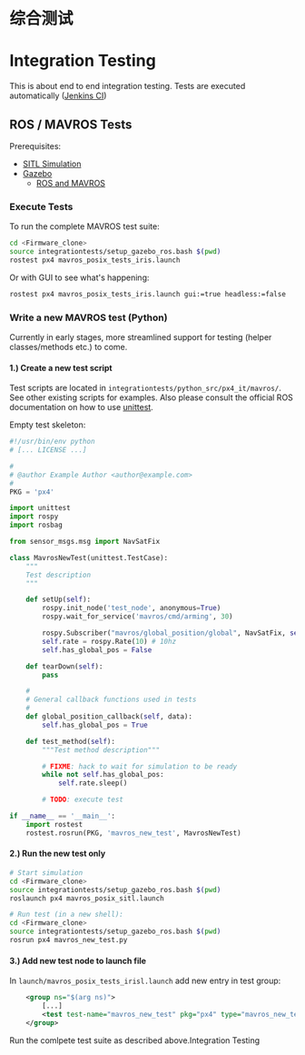 # 综合测试

# Integration Testing

This is about end to end integration testing. Tests are executed automatically ([Jenkins CI](advanced-jenkins-ci.md))

## ROS / MAVROS Tests

Prerequisites:

- [SITL Simulation](simulation-sitl.md)
- [Gazebo](simulation-gazebo.md)
  - [ROS and MAVROS](simulation-ros-interface.md)

### Execute Tests

To run the complete MAVROS test suite:

```sh
cd <Firmware_clone>
source integrationtests/setup_gazebo_ros.bash $(pwd)
rostest px4 mavros_posix_tests_iris.launch
```

Or with GUI to see what's happening:

```sh
rostest px4 mavros_posix_tests_iris.launch gui:=true headless:=false
```

### Write a new MAVROS test (Python)

<aside class="note">
Currently in early stages, more streamlined support for testing (helper classes/methods etc.) to come.
</aside>

#### 1.) Create a new test script

Test scripts are located in `integrationtests/python_src/px4_it/mavros/`. See other existing scripts for examples. Also please consult the official ROS documentation on how to use [unittest](http://wiki.ros.org/unittest).

Empty test skeleton:

```python
#!/usr/bin/env python
# [... LICENSE ...]

#
# @author Example Author <author@example.com>
#
PKG = 'px4'

import unittest
import rospy
import rosbag

from sensor_msgs.msg import NavSatFix

class MavrosNewTest(unittest.TestCase):
    """
    Test description
    """

    def setUp(self):
        rospy.init_node('test_node', anonymous=True)
        rospy.wait_for_service('mavros/cmd/arming', 30)

        rospy.Subscriber("mavros/global_position/global", NavSatFix, self.global_position_callback)
        self.rate = rospy.Rate(10) # 10hz
        self.has_global_pos = False

    def tearDown(self):
        pass

    #
    # General callback functions used in tests
    #
    def global_position_callback(self, data):
        self.has_global_pos = True

    def test_method(self):
        """Test method description"""

        # FIXME: hack to wait for simulation to be ready
        while not self.has_global_pos:
            self.rate.sleep()

        # TODO: execute test

if __name__ == '__main__':
    import rostest
    rostest.rosrun(PKG, 'mavros_new_test', MavrosNewTest)
```

#### 2.) Run the new test only

```sh
# Start simulation
cd <Firmware_clone>
source integrationtests/setup_gazebo_ros.bash $(pwd)
roslaunch px4 mavros_posix_sitl.launch

# Run test (in a new shell):
cd <Firmware_clone>
source integrationtests/setup_gazebo_ros.bash $(pwd)
rosrun px4 mavros_new_test.py
```

#### 3.) Add new test node to launch file

In `launch/mavros_posix_tests_irisl.launch` add new entry in test group:

```xml
	<group ns="$(arg ns)">
		[...]
        <test test-name="mavros_new_test" pkg="px4" type="mavros_new_test.py" />
    </group>
```

Run the comlpete test suite as described above.Integration Testing

